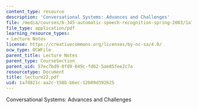 ```yaml
---
content_type: resource
description: 'Conversational Systems: Advances and Challenges'
file: /media/courses/6-345-automatic-speech-recognition-spring-2003/1a7d821caa2c158bb6ec12b09d392625_lecture22.pdf
file_type: application/pdf
learning_resource_types:
- Lecture Notes
license: https://creativecommons.org/licenses/by-nc-sa/4.0/
ocw_type: OCWFile
parent_title: Lecture Notes
parent_type: CourseSection
parent_uid: 57ec7bd9-8fd9-649c-fd62-5ae85fee2c7a
resourcetype: Document
title: lecture22.pdf
uid: 1a7d821c-aa2c-158b-b6ec-12b09d392625
---
```

Conversational Systems: Advances and Challenges